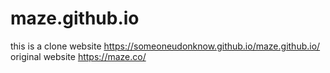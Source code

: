# maze.github.io
this is a clone website
https://someoneudonknow.github.io/maze.github.io/
original website
https://maze.co/

